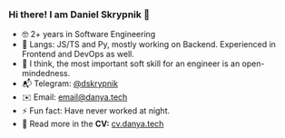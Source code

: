 ### Hi there! I am Daniel Skrypnik 👋

<!--
**fermersky/fermersky** is a ✨ _special_ ✨ repository because its `README.md` (this file) appears on your GitHub profile.

Here are some ideas to get you started:
-->
- 🤓 2+ years in Software Engineering
- 🔭 Langs: JS/TS and Py, mostly working on Backend. Experienced in Frontend and DevOps as well.
- 💬 I think, the most important soft skill for an engineer is an open-mindedness.
- 📬 Telegram: <a href="https://t.me/dskrypnik">@dskrypnik</a>
- ✉️ Email: email@danya.tech
- ⚡ Fun fact: Have never worked at night.
- 📃 Read more in the **CV:** <a href="https://drive.google.com/file/d/1KlPljkdv42QJAXrtQOu8ZARBc1bVOQ_H/view">cv.danya.tech</a>


